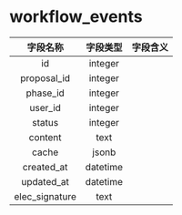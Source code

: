 # workflow_events

| 字段名称 | 字段类型 | 字段含义 |
| :-----: | :-----: | :-----: 
| id | integer |  |
| proposal_id | integer |  |
| phase_id | integer |  |
| user_id | integer |  |
| status | integer |  |
| content | text |  |
| cache | jsonb |  |
| created_at | datetime |  |
| updated_at | datetime |  |
| elec_signature | text |  |


